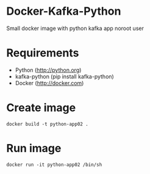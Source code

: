 # Docker-Kafka-Python

Small docker image with python kafka app noroot user


# Requirements

- Python (http://python.org)
- kafka-python (pip install kafka-python)
- Docker (http://docker.com)


# Create image
```
docker build -t python-app02 .
```
# Run image
```
docker run -it python-app02 /bin/sh
```
